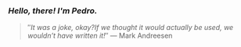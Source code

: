 ### *Hello, there! I'm Pedro.*
> ″*It was a joke, okay?If we thought it would actually be used, we wouldn’t have written it!*″
 — Mark Andreesen
